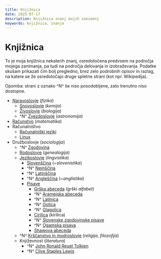 ```yaml
---
title: Knjižnica
date: 2025-07-17
description: Knjižnica znanj mojih zanimanj
keywords: knjižnica, znanje
---
```


# Knjižnica

To je moja knjižnica nekaterih znanj, osredotočena predvsem na področja mojega zanimanja, pa tudi na področja delovanja in izobraževanja. Podatke skušam prikazati čim bolj pregledno, brez zelo podrobnih opisov in razlag, na katere se že osredotočajo druge spletne strani (kot npr. Wikipedija).

Opomba: strani z oznako ^N^ še niso posodobljene, zato trenutno niso dostopne.

- [Naravoslovje](/knjiznica/naravoslovje) (*fizika*)
    - [Snovoslovje](/knjiznica/snovoslovje) (*kemija*)
    - [Živoslovje](/knjiznica/zivoslovje) (*biologija*)
    - ^N^ [Zvezdoslovje](/knjiznica/zvezdoslovje) (*astronomija*)
- [Računstvo](/knjiznica/racunstvo) (*matematika*)
- Računalništvo
    - [Računalniški jeziki](/knjiznica/racunalniski_jeziki)
    - [Linux](/knjiznica/Linux)
- Družboslovje (*sociologija*)
    - ^N^ [Zgodovina](/knjiznica/zgodovina)
    - [Rodoslovje](/knjiznica/rodoslovje) (*genealogija*)
    - [Jezikoslovje](/knjiznica/jezikoslovje) (*lingvistika*)
        - [Slovenščina](/knjiznica/jezikoslovje/jeziki/slovenscina) (~*slovenistika*)
        - ^N^ [Nemščina](/knjiznica/jezikoslovje/jeziki/nemscina)
        - ^N^ [Latinščina](/knjiznica/jezikoslovje/jeziki/latinscina)
        - ^N^ [Angleščina](/knjiznica/jezikoslovje/jeziki/anglescina) (~*anglistika*)
        - [Pisave](/knjiznica/jezikoslovje/pisave)
            - [Grška abeceda](/knjiznica/jezikoslovje/pisave/grska_abeceda) (grški *alfabet*)
            - ^N^ [Aramejska abeceda](/knjiznica/jezikoslovje/pisave/aramejska_abeceda)
            - ^N^ [Latinica](/knjiznica/jezikoslovje/pisave/latinica)
            - ^N^ [Gotica](/knjiznica/jezikoslovje/pisave/gotica)
            - ^N^ [Glagolica](/knjiznica/jezikoslovje/pisave/glagolica)
            - [Cirilica](/knjiznica/jezikoslovje/pisave/cirilica) (kirilica)
            - ^N^ [Slovenske zgodovinske pisave](/knjiznica/jezikoslovje/pisave/slovenske_zgodovinske_pisave)
            - ^N^ [Ogamska pisava](/knjiznica/jezikoslovje/pisave/ogamska_pisava)
            - [Shawova abeceda](/knjiznica/jezikoslovje/pisave/shawova_abeceda)
    - ^N^ [Krščanstvo in modroslovje](/knjiznica/krscanstvo) (*religija*, *filozofija*)
    - Književnost (*literatura*)
        - ^N^ [John Ronald Reuel Tolkien](/knjiznica/John_Ronald_Reuel_Tolkien)
        - ^N^ [Clive Staples Lewis](/knjiznica/Clive_Staples_Lewis)
